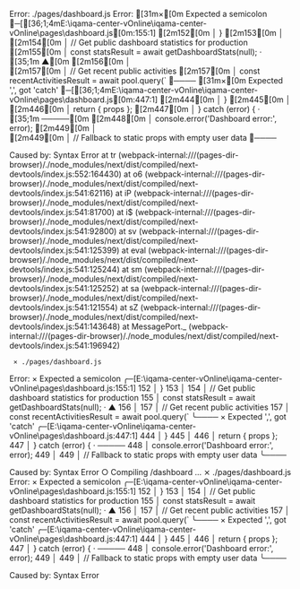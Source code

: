 Error: ./pages/dashboard.js
Error:   [31m×[0m Expected a semicolon
     ╭─[[36;1;4mE:\iqama-center-vOnline\iqama-center-vOnline\pages\dashboard.js[0m:155:1]
 [2m152[0m │         }
 [2m153[0m │ 
 [2m154[0m │         // Get public dashboard statistics for production
 [2m155[0m │         const statsResult = await getDashboardStats(null);
     · [35;1m        ▲[0m
 [2m156[0m │         
 [2m157[0m │         // Get recent public activities
 [2m157[0m │         const recentActivitiesResult = await pool.query(`
     ╰────
  [31m×[0m Expected ',', got 'catch'
     ╭─[[36;1;4mE:\iqama-center-vOnline\iqama-center-vOnline\pages\dashboard.js[0m:447:1]
 [2m444[0m │     }
 [2m445[0m │ 
 [2m446[0m │     return { props };
 [2m447[0m │     } catch (error) {
     · [35;1m      ─────[0m
 [2m448[0m │         console.error('Dashboard error:', error);
 [2m449[0m │         
 [2m449[0m │         // Fallback to static props with empty user data
     ╰────

Caused by:
    Syntax Error
    at tr (webpack-internal:///(pages-dir-browser)/./node_modules/next/dist/compiled/next-devtools/index.js:552:164430)
    at o6 (webpack-internal:///(pages-dir-browser)/./node_modules/next/dist/compiled/next-devtools/index.js:541:62116)
    at iP (webpack-internal:///(pages-dir-browser)/./node_modules/next/dist/compiled/next-devtools/index.js:541:81700)
    at i$ (webpack-internal:///(pages-dir-browser)/./node_modules/next/dist/compiled/next-devtools/index.js:541:92800)
    at sv (webpack-internal:///(pages-dir-browser)/./node_modules/next/dist/compiled/next-devtools/index.js:541:125399)
    at eval (webpack-internal:///(pages-dir-browser)/./node_modules/next/dist/compiled/next-devtools/index.js:541:125244)
    at sm (webpack-internal:///(pages-dir-browser)/./node_modules/next/dist/compiled/next-devtools/index.js:541:125252)
    at sa (webpack-internal:///(pages-dir-browser)/./node_modules/next/dist/compiled/next-devtools/index.js:541:121554)
    at sZ (webpack-internal:///(pages-dir-browser)/./node_modules/next/dist/compiled/next-devtools/index.js:541:143648)
    at MessagePort._ (webpack-internal:///(pages-dir-browser)/./node_modules/next/dist/compiled/next-devtools/index.js:541:196942)


     ⨯ ./pages/dashboard.js
Error:   × Expected a semicolon
     ╭─[E:\iqama-center-vOnline\iqama-center-vOnline\pages\dashboard.js:155:1]
 152 │         }
 153 │
 154 │         // Get public dashboard statistics for production
 155 │         const statsResult = await getDashboardStats(null);
     ·         ▲
 156 │
 157 │         // Get recent public activities
 157 │         const recentActivitiesResult = await pool.query(`
     ╰────
  × Expected ',', got 'catch'
     ╭─[E:\iqama-center-vOnline\iqama-center-vOnline\pages\dashboard.js:447:1]
 444 │     }
 445 │
 446 │     return { props };
 447 │     } catch (error) {
     ·       ─────
 448 │         console.error('Dashboard error:', error);
 449 │
 449 │         // Fallback to static props with empty user data
     ╰────

Caused by:
    Syntax Error
 ○ Compiling /dashboard ...
 ⨯ ./pages/dashboard.js
Error:   × Expected a semicolon
     ╭─[E:\iqama-center-vOnline\iqama-center-vOnline\pages\dashboard.js:155:1]
 152 │         }
 153 │
 154 │         // Get public dashboard statistics for production
 155 │         const statsResult = await getDashboardStats(null);
     ·         ▲
 156 │
 157 │         // Get recent public activities
 157 │         const recentActivitiesResult = await pool.query(`
     ╰────
  × Expected ',', got 'catch'
     ╭─[E:\iqama-center-vOnline\iqama-center-vOnline\pages\dashboard.js:447:1]
 444 │     }
 445 │
 446 │     return { props };
 447 │     } catch (error) {
     ·       ─────
 448 │         console.error('Dashboard error:', error);
 449 │
 449 │         // Fallback to static props with empty user data
     ╰────

Caused by:
    Syntax Error